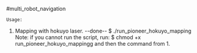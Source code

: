 #multi_robot_navigation

	Usage:
1.  Mapping with hokuyo laser.  --done--
  $ ./run_pioneer_hokuyo_mapping
	Note:
		if you cannot run the script, run:
	$ chmod +x run_pioneer_hokuyo_mappingg and then the command from 1.	


